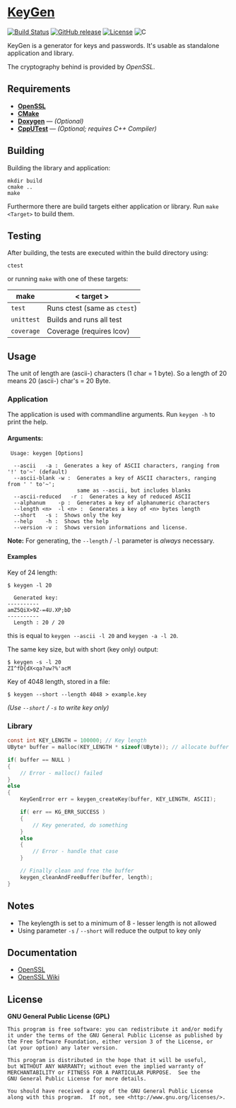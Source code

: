 # [KeyGen](https://github.com/offa/keygen)

[![Build Status](https://travis-ci.org/offa/keygen.svg?branch=master)](https://travis-ci.org/offa/keygen)
[![GitHub release](https://img.shields.io/github/release/offa/keygen.svg)](https://github.com/offa/keygen/releases)
[![License](https://img.shields.io/badge/license-GPLv3-yellow.svg)](LICENSE)
![C](https://img.shields.io/badge/c-11-green.svg)

KeyGen is a generator for keys and passwords. It's usable as standalone application and library.

The cryptography behind is provided by *OpenSSL*.

## Requirements

 - [**OpenSSL**](https://www.openssl.org/)
 - [**CMake**](http://www.cmake.org/)
 - [**Doxygen**](http://doxygen.nl/) — *(Optional)*
 - [**CppUTest**](https://github.com/cpputest/cpputest) — *(Optional; requires C++ Compiler)*

## Building

Building the library and application:

    mkdir build
    cmake ..
    make

Furthermore there are build targets either application or library. Run `make <Target>` to build them.

## Testing

After building, the tests are executed within the build directory using:

    ctest

or running `make` with one of these targets:

make        | < target >
----------- | -------------------------------
`test`      | Runs ctest (same as `ctest`)
`unittest`  | Builds and  runs all test
`coverage`  | Coverage (requires lcov)

## Usage

The unit of length are (ascii-) characters (1 char = 1 byte). So a length of 20 means 20 (ascii-) char's = 20 Byte.

### Application

The application is used with commandline arguments. Run `keygen -h` to print the help.

#### Arguments:

```
 Usage: keygen [Options]

  --ascii	-a :  Generates a key of ASCII characters, ranging from '!' to'~' (default)
  --ascii-blank	-w :  Generates a key of ASCII characters, ranging from ' ' to'~';
                      same as --ascii, but includes blanks
  --ascii-reduced	-r :  Generates a key of reduced ASCII
  --alphanum	-p :  Generates a key of alphanumeric characters
  --length <n>	-l <n> :  Generates a key of <n> bytes length
  --short	-s :  Shows only the key
  --help	-h :  Shows the help
  --version	-v :  Shows version informations and license.
```

**Note:** For generating, the `--length` / `-l` parameter is *always* necessary.
 
#### Examples

Key of 24 length:

    $ keygen -l 20

      Generated key:
    ----------
    amZ5QiX>9Z-=4U.XP;bD
    ----------
      Length : 20 / 20

this is equal to `keygen --ascii -l 20` and `keygen -a -l 20`.

The same key size, but with short (key only) output:

    $ keygen -s -l 20
    ZI^fD{dX<qa?uw?%'acM


Key of 4048 length, stored in a file:

    $ keygen --short --length 4048 > example.key

*(Use `--short` / `-s` to write key only)*


### Library

```c
const int KEY_LENGTH = 100000; // Key length
UByte* buffer = malloc(KEY_LENGTH * sizeof(UByte)); // allocate buffer

if( buffer == NULL )
{
    // Error - malloc() failed
}
else
{
    KeyGenError err = keygen_createKey(buffer, KEY_LENGTH, ASCII);

    if( err == KG_ERR_SUCCESS )
    {
        // Key generated, do something
    }
    else
    {
        // Error - handle that case
    }

    // Finally clean and free the buffer
    keygen_cleanAndFreeBuffer(buffer, length);
}
```

## Notes

 - The keylength is set to a minimum of 8 - lesser length is not allowed
 - Using parameter `-s` / `--short` will reduce the output to key only

## Documentation

 - [OpenSSL](https://www.openssl.org/)
 - [OpenSSL Wiki](http://wiki.openssl.org/index.php/Main_Page)

## License

**GNU General Public License (GPL)**

    This program is free software: you can redistribute it and/or modify
    it under the terms of the GNU General Public License as published by
    the Free Software Foundation, either version 3 of the License, or
    (at your option) any later version.

    This program is distributed in the hope that it will be useful,
    but WITHOUT ANY WARRANTY; without even the implied warranty of
    MERCHANTABILITY or FITNESS FOR A PARTICULAR PURPOSE.  See the
    GNU General Public License for more details.

    You should have received a copy of the GNU General Public License
    along with this program.  If not, see <http://www.gnu.org/licenses/>.
